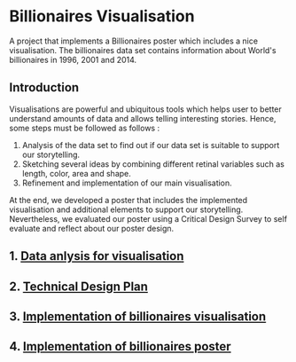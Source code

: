 # **Billionaires Visualisation**
<p>
A project that implements a Billionaires poster which includes a nice visualisation. The billionaires data set contains information about World's billionaires in 1996, 2001 and 2014.
</p>

## Introduction
<p>
Visualisations are powerful and ubiquitous tools which helps user to better understand amounts of data and allows telling interesting stories. Hence, some steps must be followed as follows : 

1. Analysis of the data set to find out if our data set is suitable to support our storytelling.
2. Sketching several ideas by combining different retinal variables such as length, color, area and shape. 
3. Refinement and implementation of our main visualisation.

At the end, we developed a poster that includes the implemented visualisation and additional elements to support our storytelling. Nevertheless, we evaluated our poster using a Critical Design Survey to self evaluate and reflect about our poster design.
</p>

## 1. **[Data anlysis for visualisation](/DataAnalysis.md)**
## 2. **[Technical Design Plan](/TechnicalDesign.md)**
## 3. **[Implementation of billionaires visualisation](/ImplementationVisualisation.md)**
## 4. **[Implementation of billionaires poster](/ImplementationPoster.md)**